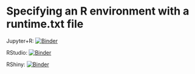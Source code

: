 # Specifying an R environment with a runtime.txt file

Jupyter+R: [![Binder](http://mybinder.org/badge_logo.svg)](http://mybinder.org/v2/gh/AstrobioMike/wtf/master?filepath=index.ipynb)

RStudio: [![Binder](http://mybinder.org/badge_logo.svg)](http://mybinder.org/v2/gh/AstrobioMike/wtf/master?urlpath=rstudio)

RShiny: [![Binder](http://mybinder.org/badge_logo.svg)](http://mybinder.org/v2/gh/AstrobioMike/wtf/master?urlpath=shiny/bus-dashboard/)
